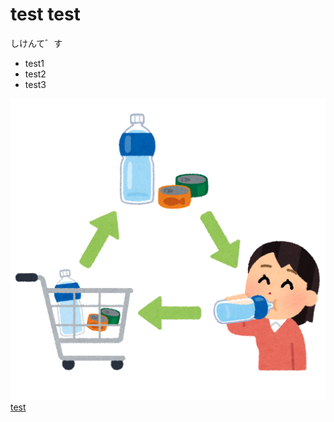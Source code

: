 # test test

しけんて゛す
- test1
- test2
- test3

![まる](./2F14C729-E2DA-4089-A4E2-2EFEC0E78931.png "POP")
[test](./test.html)
